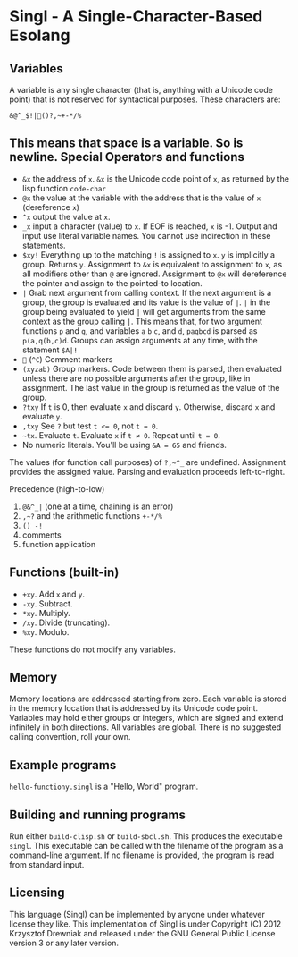 Singl - A Single-Character-Based Esolang
=========================================

Variables
---------
A variable is any single character (that is, anything with a Unicode
code point) that is not reserved for syntactical purposes. These
characters are:

    &@^_$!|()?,~+-*/%

This means that space is a variable. So is newline. 
Special Operators and functions
-------------------------------
 * `&x` the address of `x`. `&x` is the Unicode code point of `x`, as
   returned by the lisp function `code-char`
 * `@x` the value at the variable with the address that is the value of `x` (dereference `x`)
 * `^x` output the value at `x`.
 * `_x` input a character (value) to `x`. If EOF is reached, `x` is
   -1. 
   Output and input use literal variable names. You
   cannot use indirection in these statements.
 * `$xy!` Everything up to the matching `!` is assigned to `x`. `y` is
   implicitly a group. Returns `y`. Assignment to `&x` is equivalent
   to assignment to `x`, as all modifiers other than `@` are ignored.
   Assignment to `@x` will dereference the pointer and assign to the
   pointed-to location.
 * `|` Grab next argument from calling context. If the next argument
   is a group, the group is evaluated and its value is the value of
   `|`. `|` in the group being evaluated to yield `|` will get
   arguments from the same context as the group calling `|`. This
   means that, for two argument functions `p` and `q`, and variables
   `a` `b` `c`, and `d`, `paqbcd` is parsed as `p(a,q(b,c)d`. Groups
   can assign arguments at any time, with the statement `$A|!`
 * `` (`^C`) Comment markers
 * `(xyzab)` Group markers. Code between them is parsed, then
   evaluated unless there are no possible arguments after the group,
   like in assignment. The last value in the group is returned as the
   value of the group.
 * `?txy` If `t` is 0, then evaluate `x` and discard `y`. 
   Otherwise, discard `x` and evaluate `y`.
 * `,txy` See `?` but test `t <= 0`, not `t = 0`.
 * `~tx`. Evaluate `t`. Evaluate `x` if `t ≠ 0`. Repeat until `t = 0`. 
 * No numeric literals. You'll be using `&A = 65` and friends. 

The values (for function call purposes) of `?,~^_` are undefined.
Assignment provides the assigned value. Parsing and evaluation
proceeds left-to-right. 

Precedence (high-to-low)
 1. `@&^_|` (one at a time, chaining is an error)
 2. `,~?` and the arithmetic functions `+-*/%`
 3. `() -!`
 4. comments
 4. function application
 
Functions (built-in)
--------------------
* `+xy`. Add `x` and `y`.
* `-xy`. Subtract.
* `*xy`. Multiply.
* `/xy`. Divide (truncating).
* `%xy`. Modulo.

These functions do not modify any variables.

Memory
------
Memory locations are addressed starting from zero. Each variable is
stored in the memory location that is addressed by its Unicode code
point. Variables may hold either groups or integers, which are signed
and extend infinitely in both directions. All variables are global.
There is no suggested calling convention, roll your own. 

Example programs
----------------
`hello-functiony.singl` is a "Hello, World" program.

Building and running programs
-----------------------------
Run either `build-clisp.sh` or `build-sbcl.sh`. This produces the
executable `singl`. This executable can be called with the filename of
the program as a command-line argument. If no filename is provided,
the program is read from standard input.

Licensing
---------
This language (Singl) can be implemented by anyone under whatever
license they like. This implementation of Singl is under Copyright
(C) 2012 Krzysztof Drewniak and released under the GNU General Public
License version 3 or any later version. 

